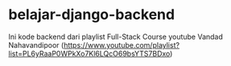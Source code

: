 # belajar-django-backend
Ini kode backend dari playlist Full-Stack Course youtube Vandad Nahavandipoor (https://www.youtube.com/playlist?list=PL6yRaaP0WPkXo7Kl6LQcO69bsYTS7BDxo)
